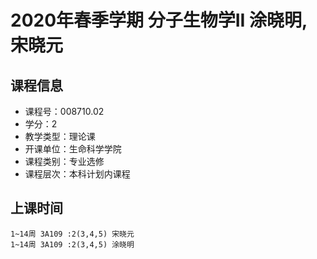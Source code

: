 # 2020年春季学期 分子生物学II 涂晓明, 宋晓元






## 课程信息

- 课程号：008710.02
- 学分：2
- 教学类型：理论课
- 开课单位：生命科学学院
- 课程类别：专业选修
- 课程层次：本科计划内课程

## 上课时间

```
1~14周 3A109 :2(3,4,5) 宋晓元
1~14周 3A109 :2(3,4,5) 涂晓明
```

